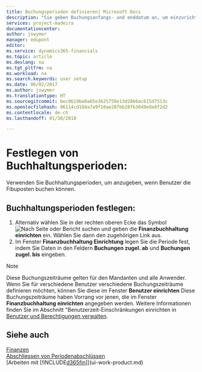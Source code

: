 ```yaml
---
title: Buchungsperioden definieren| Microsoft Docs
description: "Sie geben Buchungsanfangs- und enddatum an, um einzurichten, wenn Benutzer in den Fibuposten buchen können."
services: project-madeira
documentationcenter: 
author: jswymer
manager: edupont
editor: 
ms.service: dynamics365-financials
ms.topic: article
ms.devlang: na
ms.tgt_pltfrm: na
ms.workload: na
ms.search.keywords: user setup
ms.date: 06/02/2017
ms.author: jswymer
ms.translationtype: HT
ms.sourcegitcommit: bec0619be0a65e3625759e13d2866ac615d7513c
ms.openlocfilehash: 86114cd184a7a9f10ae28fbb28fb3049e8e8f2d2
ms.contentlocale: de-ch
ms.lasthandoff: 01/30/2018

---
```

# <a name="specify-posting-periods"></a>Festlegen von Buchhaltungsperioden:
Verwenden Sie Buchhaltungsperioden, um anzugeben, wenn Benutzer die Fibuposten buchen können.  

## <a name="to-specify-posting-periods"></a>Buchhaltungsperioden festlegen:
1. Alternativ wählen Sie in der rechten oberen Ecke das Symbol ![Nach Seite oder Bericht suchen](media/ui-search/search_small.png "Nach Seite oder Bericht suchen") und geben die **Finanzbuchhaltung einrichten** ein. Wählen Sie dann den zugehörigen Link aus.  
2. Im Fenster **Finanzbuchhaltung Einrichtung** legen Sie die Periode fest, indem Sie Daten in den Feldern **Buchungen zugel. ab** und **Buchungen zugel. bis** eingeben.  

> [!NOTE]  
>   Diese Buchungszeiträume gelten für den Mandanten und alle Anwender. Wenn Sie für verschiedene Benutzer verschiedene Buchungszeiträume definieren möchten, können Sie diese im Fenster **Benutzer einrichten** Diese Buchungszeiträume haben Vorrang vor jenen, die im Fenster **Finanzbuchhaltung einrichten** angegeben werden. Weitere Informationen finden Sie im Abschnitt "Benutzerzeit-Einschränkungen einrichten in [Benutzer und Berechtigungen verwalten](ui-how-users-permissions.md).

## <a name="see-also"></a>Siehe auch
[Finanzen](finance.md)  
[Abschliessen von Periodenabschlüssen](year-how-complete-period-end-processes.md)  
[Arbeiten mit [!INCLUDE[d365fin](includes/d365fin_md.md)]](ui-work-product.md)


